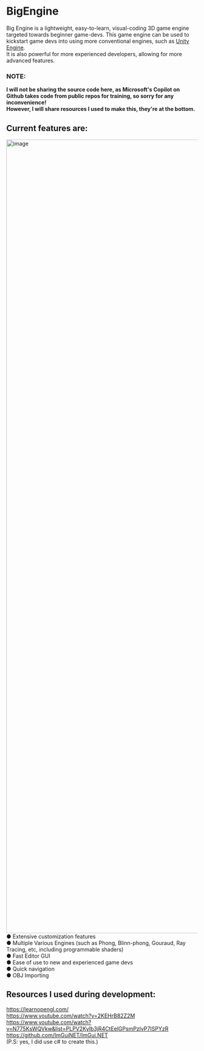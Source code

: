 # BigEngine
Big Engine is a lightweight, easy-to-learn, visual-coding 3D game engine targeted towards beginner game-devs. This game engine can be used to kickstart game devs into using more conventional engines, such as [Unity Engine](https://unity.com/). <br />
It is also powerful for more experienced developers, allowing for more advanced features.<br />

### NOTE:
<b>I will not be sharing the source code here, as Microsoft's Copilot on Github takes code from public repos for training, so sorry for any inconvenience! <br />
However, I will share resources I used to make this, they're at the bottom.</b>
<br />
## Current features are: <br />
<img width="3839" height="2083" alt="image" src="https://github.com/user-attachments/assets/5d0c2a76-944a-4447-82aa-c2a00cfe08b6" /> <br />
● Extensive customization features <br />
● Multiple Various Engines (such as Phong, Blinn-phong, Gouraud, Ray Tracing, etc, including programmable shaders) <br />
● Fast Editor GUI <br />
● Ease of use to new and experienced game devs <br />
● Quick navigation <br />
● OBJ Importing

## Resources I used during development:
https://learnopengl.com/ <br />
https://www.youtube.com/watch?v=2KEHrB82Z2M <br />
https://www.youtube.com/watch?v=N775KsWQVkw&list=PLPV2KyIb3jR4CtEelGPsmPzlvP7ISPYzR <br />
https://github.com/ImGuiNET/ImGui.NET <br />
(P.S: yes, I did use c# to create this.)
